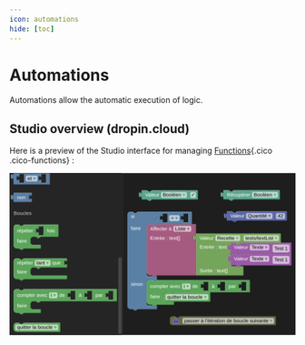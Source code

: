 ```yaml
---
icon: automations
hide: [toc]
---
```

# Automations

Automations allow the automatic execution of logic.

## Studio overview (dropin.cloud)

Here is a preview of the Studio interface for managing [Functions](/concepts/automations/functions/){.cico .cico-functions} :

![](/assets/studio/functions.png)
